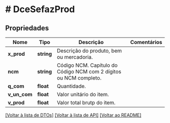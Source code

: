 # # DceSefazProd

## Propriedades

Nome | Tipo | Descrição | Comentários
------------ | ------------- | ------------- | -------------
**x_prod** | **string** | Descrição do produto, bem ou mercadoria. |
**ncm** | **string** | Código NCM.  Capítulo do Código NCM com 2 dígitos ou NCM completo. |
**q_com** | **float** | Quantidade. |
**v_un_com** | **float** | Valor unitário do item. |
**v_prod** | **float** | Valor total brutp do item. |

[[Voltar à lista de DTOs]](../../README.md#models) [[Voltar à lista de API]](../../README.md#endpoints) [[Voltar ao README]](../../README.md)
